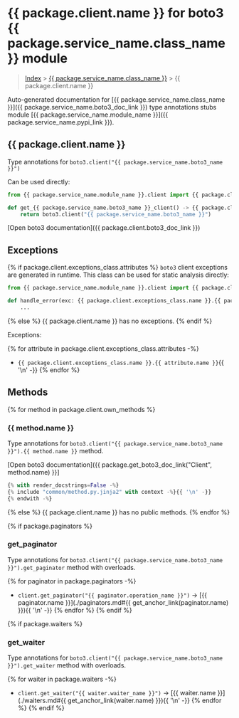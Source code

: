 # {{ package.client.name }} for boto3 {{ package.service_name.class_name }} module

> [Index](../README.md) > [{{ package.service_name.class_name }}](./README.md) > {{ package.client.name }}

Auto-generated documentation for [{{ package.service_name.class_name }}]({{ package.service_name.boto3_doc_link }})
type annotations stubs module [{{ package.service_name.module_name }}]({{ package.service_name.pypi_link }}).

## {{ package.client.name }}

Type annotations for `boto3.client("{{ package.service_name.boto3_name }}")`

Can be used directly:

```python
from {{ package.service_name.module_name }}.client import {{ package.client.name }}

def get_{{ package.service_name.boto3_name }}_client() -> {{ package.client.name }}:
    return boto3.client("{{ package.service_name.boto3_name }}")
```

[Open boto3 documentation]({{ package.client.boto3_doc_link }})

## Exceptions

{% if package.client.exceptions_class.attributes %}
`boto3` client exceptions are generated in runtime. This class can be used for static analysis directly:

```python
from {{ package.service_name.module_name }}.client import {{ package.client.exceptions_class.name }}

def handle_error(exc: {{ package.client.exceptions_class.name }}.{{ package.client.exceptions_class.attributes[0].name }}) -> None:
    ...
```
{% else %}
{{ package.client.name }} has no exceptions.
{% endif %}

Exceptions:

{% for attribute in package.client.exceptions_class.attributes -%}
- `{{ package.client.exceptions_class.name }}.{{ attribute.name }}`{{ '\n' -}}
{% endfor %}

## Methods

{% for method in package.client.own_methods %}
### {{ method.name }}

Type annotations for `boto3.client("{{ package.service_name.boto3_name }}").{{ method.name }}` method.

[Open boto3 documentation]({{ package.get_boto3_doc_link("Client", method.name) }}]

```python
{% with render_docstrings=False -%}
{% include "common/method.py.jinja2" with context -%}{{ '\n' -}}
{% endwith -%}
```
{% else %}
{{ package.client.name }} has no public methods.
{% endfor %}

{% if package.paginators %}
### get_paginator

Type annotations for `boto3.client("{{ package.service_name.boto3_name }}").get_paginator` method with overloads.

{% for paginator in package.paginators -%}
- `client.get_paginator("{{ paginator.operation_name }}")` -> [{{ paginator.name }}](./paginators.md#{{ get_anchor_link(paginator.name) }}){{ '\n' -}}
{% endfor %}
{% endif %}

{% if package.waiters %}
### get_waiter

Type annotations for `boto3.client("{{ package.service_name.boto3_name }}").get_waiter` method with overloads.

{% for waiter in package.waiters -%}
- `client.get_waiter("{{ waiter.waiter_name }}")` -> [{{ waiter.name }}](./waiters.md#{{ get_anchor_link(waiter.name) }}){{ '\n' -}}
{% endfor %}
{% endif %}
